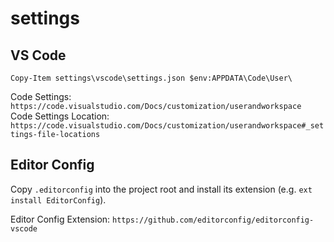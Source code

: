 # settings 

## VS Code

    Copy-Item settings\vscode\settings.json $env:APPDATA\Code\User\

Code Settings: `https://code.visualstudio.com/Docs/customization/userandworkspace`
Code Settings Location: `https://code.visualstudio.com/Docs/customization/userandworkspace#_settings-file-locations`

## Editor Config

Copy `.editorconfig` into the project root and install its extension (e.g. `ext install EditorConfig`).

Editor Config Extension: `https://github.com/editorconfig/editorconfig-vscode` 

